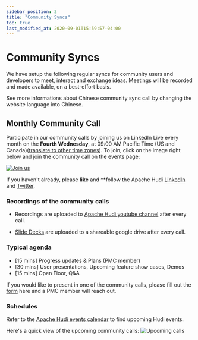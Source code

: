 ```yaml
---
sidebar_position: 2
title: "Community Syncs"
toc: true
last_modified_at: 2020-09-01T15:59:57-04:00
---
```


# Community Syncs

We have setup the following regular syncs for community users and developers to meet, interact and exchange ideas. Meetings will be recorded and made available, on a best-effort basis.

See more informations about Chinese community sync call by changing the website language into Chinese.

## Monthly Community Call

Participate in our community calls by joining us on LinkedIn Live every month on the **Fourth Wednesday**, at 09:00 AM Pacific Time (US and Canada)([translate to other time zones](https://www.worldtimebuddy.com/?qm=1&lid=5368361,2643743,1264527,1796236&h=2643743&date=2022-5-25&sln=17-18&hf=1)). To join, click on the image right below and join the community call on the events page:

[![Join us](/assets/images/community-sync-card.jpg)]( https://www.linkedin.com/company/apache-hudi/events/?viewAsMember=true "Watch Live")

If you haven't already, please **like** and **follow the Apache Hudi [LinkedIn](https://www.linkedin.com/company/apache-hudi/) and [Twitter](https://twitter.com/apachehudi). 

### Recordings of the community calls

- Recordings are uploaded to [Apache Hudi youtube channel](https://www.youtube.com/channel/UCs7AhE0BWaEPZSChrBR-Muw) after every call.

- [Slide Decks](https://drive.google.com/drive/folders/1hsq-kerUsHDlJ3WDeysMQGnVTmttzHgB?usp=sharing) are uploaded to a shareable google drive after every call.  

### Typical agenda

*   \[15 mins\] Progress updates & Plans (PMC member)
*   \[30 mins\] User presentations, Upcoming feature show cases, Demos
*   \[15 mins\] Open Floor, Q&A

If you would like to present in one of the community calls, please fill out the [form](https://forms.gle/aMkb93ViHhzRRXqV9) here and a PMC member will reach out.

### Schedules
Refer to the [Apache Hudi events calendar](https://calendar.google.com/calendar/embed?src=rgpb1ta2mgp5au38fr2834poa8%40group.calendar.google.com&ctz=America%2FLos_Angeles) to find upcoming Hudi events.

Here's a quick view of the upcoming community calls: 
![Upcoming calls](/assets/images/upcoming-community-calls.png)

